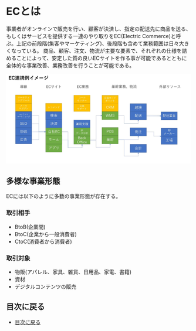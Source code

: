 # ECとは
事業者がオンラインで販売を行い、顧客が決済し、指定の配送先に商品を送る、もしくはサービスを提供する一連のやり取りをEC(Electric Commerce)と呼ぶ。上記の前段階(集客やマーケティング)、後段階も含めて業務範囲は日々大きくなっている。
商品、顧客、注文、物流が主要な要素で、それぞれの仕様を詰めることによって、安定した質の良いECサイトを作る事が可能であるとともに全体的な事業改善、業務改善を行うことが可能である。


![EC全体像](https://github.com/commerble/ecspec/blob/master/specs/media/ecall.jpg)


## 多様な事業形態
ECには以下のように多数の事業形態が存在する。

### 取引相手
- BtoB(企業間)
- BtoC(企業から一般消費者)
- CtoC(消費者から消費者)

### 取引対象
- 物販(アパレル、家具、雑貨、日用品、家電、書籍)
- 資材
- デジタルコンテンツの販売


## 目次に戻る
- [目次に戻る](https://github.com/commerble/ecspec/blob/master/Readme.md)

